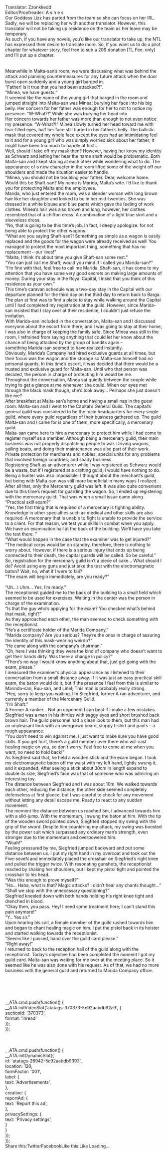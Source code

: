 <br/>
Translator: Zzonkkedd <br/>
Editor/Proofreader: A s h e s <br/>
Our Goddess Lizz has parted from the team so she can focus on her IRL. Sadly, we will be replacing her with another translator. However, this translator will not be taking up residence on the team as her leave may be temporary. <br/>
As such, if you have any novels, you’d like our translator to take up, the NTL has expressed their desire to translate more. So, if you want us to do a pilot chapter for whatever story, feel free to sub a 20$ donation [TL Fee. only] and I’ll put up a chapter. <br/>
<br/>
 <br/>
Meanwhile in Malta-san’s room; we were discussing what was behind the attack and planning countermeasures for any future attack when the door burst open suddenly and a young girl barged in.<br/>
“Father! Is it true that you had been attacked?!”.<br/>
“Minea, we have guests.”<br/>
It seemed like the name of the young girl that barged in the room and jumped straight into Malta-san was Minea; burying her face into his big belly. Her concern for her father was enough for her to not to notice my presence. “W-What?!” While she was burying her head into<br/>
Her concern towards her father was more than enough to not even notice my presence. “W-What?!” Minea slowly turned her head toward me with tear-filled eyes, half her face still buried in her father’s belly. The ballistic mask that covered my whole face except the eyes had an intimidating feel to it and for a young girl who was simply worried sick about her father; it might have been too much to handle at first…<br/>
Well, should I take off my mask then? However, having her know my identity as Schwarz and letting her hear the name shaft would be problematic. Both Malta-san and I kept staring at each other while wondering what to do. The appearance of a new character in the room lifted some of the weight off our shoulders and made the situation easier to handle.<br/>
“Minea, you should not be troubling your father. Dear, welcome home. Would this be Shaft-san? My name is Marida, Malta’s wife. I’d like to thank you for protecting Malta and the employees.<br/>
Marida, who just entered the room, was a slender woman with long brown hair like her daughter and looked to be in her mid-twenties. She was dressed in a white blouse and blue pants which gave the feeling of work clothes. Minea’s hair was also brown and long, however, her clothes resembled that of a chiffon dress. A combination of a light blue skirt and a sleeveless dress.<br/>
“No, that is going to be this time’s job. In fact, I deeply apologize. for not being able to protect the other wagons.<br/>
“What are you saying Shaft-san?! Something as simple as a wagon is easily replaced and the goods for the wagon were already received as well! You managed to protect the most important thing, something that has no replacement – our lives!”<br/>
“Malta, I think it’s about time you give Shaft-san some rest.”<br/>
“You can just call me Shaft; would you mind if I called you Marida-san?”<br/>
“I’m fine with that, feel free to call me Marida. Shaft-san, it has come to my attention that you have some very good secrets on making large amounts of money. During your stay in the Royal Capital, I insist that you think of this residence as your own.”<br/>
This time’s caravan schedule was a two-day stay in the Capital with our departure planned for the third day on the third day to return back to Barga. The plan at first was to find a place to stay while walking around the Capital until I had completed my registration at the guild. However, since Marida-san insisted that I stay over at their residence, I couldn’t just refuse the invitation.<br/>
With Marida-san included in the conversation, Malta-san and I discussed everyone about the escort from there; and I was going to stay at their home, I was also in charge of keeping the family safe. Since Minea was still in the room, I refrained from saying anything that could let her know about the chance of being attacked by the group of bandits again – something Marida-san seemed to have realized instantly.<br/>
Obviously, Marida’s Company had hired exclusive guards at all times, but their focus was the wagon and the storage so Malta-san himself had no personal guards. In this time’s escort, it was decided that there would be a trusted and exclusive guard for Malta-san. Until who that person was decided, the person in charge of protecting him would be me.<br/>
Throughout the conversation, Minea sat quietly between the couple while trying to get a glance at me whenever she could. When our eyes met through the black mask though, she’d look away… Perhaps she just doesn’t like me?<br/>
After breakfast at Malta-san’s home and having a small nap in the guest room. Malta-san and I went to the Capital’s General Guild. The capital’s general guild was considered to be the main headquarters for every single guild, where every guild regardless of their business gathered up. The guild Malta-san and I came for is one of them, more specifically, a mercenary guild.<br/>
Malta-san came here to hire a mercenary to protect him while I had come to register myself as a member. Although being a mercenary guild, their main business was not properly dispatching people to war. Driving wagons, sailing boats, and doing their maintenance was also part of their work. Private protection for merchants and nobles, special units for any problems that involved foreign countries; and shady business.<br/>
Registering Shaft as an adventurer while I was registered as Schwarz would be a waste, but if I registered at a crafting guild, I would have nothing to do. Being a hunter was also impossible. I thought about the merchant’s guild, but being with Malta-san was still more beneficial in many ways I realized. After all that, only the Mercenary guild was left. It was also quite convenient due to this time’s request for guarding the wagon. So, I ended up registering with the mercenary guild. That was when a small issue came along.<br/>
“Practical skill exam?”<br/>
“Yes, the first thing that is required of a mercenary is fighting ability. Knowledge in other specialties such as medical and other skills are also required. A mercenary that is unable to fight is unable to provide the service to a client. For that reason, we test your skills in combat when you apply. We have an examination hall at the back of the building. We’ll have you take the test there. ”<br/>
“What would happen in the case that the examiner was to get injured?”<br/>
“The medical corps would be on standby, therefore, there is nothing to worry about. However, if there is a serious injury that ends up being connected to their death, the capital guards will be called. So be careful.”<br/>
So, registration for the mercenary guild isn’t a piece of cake… What should I do? Avoid using any guns and just take the test with the electromagnetic baton? Wait, no, what if I were to fail?<br/>
“The exam will begin immediately, are you ready?”<br/>
 <br/>
“Uh…\ Uhm… Yes, I’m ready.”<br/>
The receptionist guided me to the back of the building to a small field which seemed to be used for exercises. Waiting in the center was the person in charge of the examination.<br/>
“Is that the guy who’s applying for the exam? You checked what’s behind that mask, right?”<br/>
As they approached each other, the man seemed to check something with the receptionist.<br/>
“He’s a certificate holder of the Marida Company.”<br/>
“Marida company? Are you serious? They’re the ones in charge of assuring the identity of this mask-wearing weirdo?”<br/>
“He came along with the company’s chairman.”<br/>
“Oh, here I was thinking they were the kind of company who doesn’t want to get their hands dirty. Was there a change in policy?”<br/>
“There’s no way I would know anything about that, just get going with the exam, please.”<br/>
I measured the examiner’s physical appearance as I listened to their conversation from a small distance away. If it was just an easy practical skill exam, the baton would do it, but if the presence I feel from this is similar to Marinda-san, Ruu-san, and Linel; This man is probably really strong.<br/>
“Hey, sorry to keep you waiting. I’m Siegfried, former A ran adventurer, and currently a member of the Mercenary Guild.<br/>
“I’m Shaft.”<br/>
A Former A-ranker… Not an opponent I can beat if I make a few mistakes. Siegfried was a man in his thirties with saggy eyes and short brushed back brown hair. The guild personnel had a clean look to them, but this man had an unpleasant look with an overgrown beard, sloppy t-shirt and pants – a rough appearance.<br/>
“You don’t need to win against me. I just want to make sure you have good skills. If you get hurt, there’s a guild member over there who will cast healing magic on you, so don’t worry. Feel free to come at me when you want, no need to hold back!”<br/>
As Siegfried said that, he held a wooden stick and the exam began. I took my electromagnetic baton off my waist with my left hand, lightly swung it, and it expanded. After seeing a stick about 30cm in length expand to double its size, Siegfried’s face was that of someone who was admiring an interesting toy.<br/>
The distance between Siegfried and I was about 10m. We walked towards each other, reducing the distance; the other side seemed completely defenseless at first glance, but I was careful to check for any movement without letting any detail escape me. Ready to react to any sudden movement.<br/>
The moment the distance between us reached 5m, I advanced towards him with a slid-jump. With the momentum, I swung the baton at him. With the tip of the wooden sword pointed down, Siegfried stopped my swing with the grip of the sword. Despite him countering my attack, my swing was boosted by the power suit which surpassed any ordinary man’s strength, even stronger due to the momentum and overpowered him.<br/>
“Woah!”<br/>
Feeling pressured by me, Siegfried jumped backward and put some distance between us. I put my right hand in my overcoat and took out the Five-seveN and immediately placed the crosshair on Siegfried’s right knee and pulled the trigger twice. With resonating gunshots, the receptionist reacted by shaking her shoulders, but I kept my pistol tight and pointed the crosshair to his head.<br/>
“Was this enough to prove myself?”<br/>
“Ha… Haha, what is that? Magic attacks? I didn’t hear any chants thought…”<br/>
“Shall we stop with the unnecessary questioning?”<br/>
Siegfried kneeled down with both hands holding his right knee tight and drenched in blood.<br/>
“Okay then, you pass. Hey! I need some treatment here; I can’t stand this pain anymore!”<br/>
“Y.. Yes sir.”<br/>
Upon hearing his call, a female member of the guild rushed towards him and began to chant healing magic on him. I put the pistol back in its holster and started walking towards the receptionist.<br/>
“Seems like I passed, hand over the guild card please.”<br/>
“Right away!”<br/>
I returned to back to the reception hall of the guild along with the receptionist. Today’s objective had been completed the moment I got my guild card. Malta-san was waiting for me over at the meeting place. So it seemed like he was also done with his request. As of that, we had no more business with the general guild and returned to Marida Company office.<br/>
 <br/>
 <br/>
 <br/>
<br/>
<br/>
            __ATA.cmd.push(function() {<br/>
                __ATA.initVideoSlot('atatags-370373-5e92aabdb92a9', {<br/>
                    sectionId: '370373',<br/>
                    format: 'inread'<br/>
                });<br/>
            });<br/>
        <br/>
 <br/>
<br/>
				__ATA.cmd.push(function() {<br/>
					__ATA.initDynamicSlot({<br/>
						id: 'atatags-26942-5e92aabdb9393',<br/>
						location: 120,<br/>
						formFactor: '001',<br/>
						label: {<br/>
							text: 'Advertisements',<br/>
						},<br/>
						creative: {<br/>
							reportAd: {<br/>
								text: 'Report this ad',<br/>
							},<br/>
							privacySettings: {<br/>
								text: 'Privacy settings',<br/>
							}<br/>
						}<br/>
					});<br/>
				});<br/>
			Share this:TwitterFacebookLike this:Like Loading... 